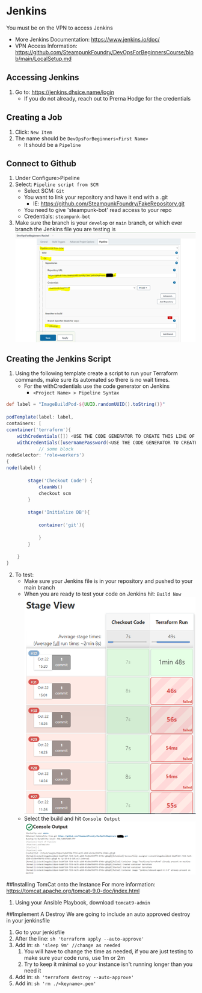 # Jenkins
You must be on the VPN to access Jenkins
+ More Jenkins Documentation: https://www.jenkins.io/doc/
+ VPN Access Information: https://github.com/SteampunkFoundry/DevOpsForBeginnersCourse/blob/main/LocalSetup.md

## Accessing Jenkins
1. Go to: https://jenkins.dhsice.name/login
   + If you do not already, reach out to Prerna Hodge for the credentials

## Creating a Job
1. Click: `New Item`
2. The name should be `DevOpsForBeginners<First Name>`
   + It should be a `Pipeline`



## Connect to Github
1. Under Configure>Pipeline
2. Select: `Pipeline script from SCM`
   + Select SCM: `Git`
   + You want to link your repository and have it end with a .git
      + IE: https://github.com/SteampunkFoundry/FakeRepository.git
   + You need to give 'steampunk-bot' read access to your repo
   + Credentials: `steampunk-bot`
3. Make sure the branch is your `develop` or `main` branch, or which ever branch the Jenkins file you are testing is
   ![Configure](https://github.com/SteampunkFoundry/DevOpsForBeginnersCourse/blob/main/imgs/PipelineSetup_jenkins.PNG)

## Creating the Jenkins Script
1. Using the following template create a script to run your Terraform commands, make sure its automated so there is no wait times.
   + For the withCredentials use the code generator on Jenkins
      + `<Project Name> > Pipeline Syntax`
```groovy
def label = "ImageBuildPod-${UUID.randomUUID().toString()}"

podTemplate(label: label,
containers: [
ccontainer('terraform'){
    withCredentials([]) <USE THE CODE GENERATOR TO CREATE THIS LINE OF CODE WITH KEY CREDITIALS>
    withCredentials([usernamePassword(<USE THE CODE GENERATOR TO CREATE AWS ACCESS WITH JEFFAWS>) {
            // some block
nodeSelector: 'role=workers')
{
node(label) {

        stage('Checkout Code') {
            cleanWs()
            checkout scm
        }

        stage('Initialize DB'){

            container('git'){

            }
        }

    }
}
```
2. To test:
   + Make sure your Jenkins file is in your repository and pushed to your main branch
   + When you are ready to test your code on Jenkins hit: `Build Now`
     ![Builds](https://github.com/SteampunkFoundry/DevOpsForBeginnersCourse/blob/main/imgs/Builds_jenkins.PNG)
   + Select the build and hit `Console Output`
     ![Output](https://github.com/SteampunkFoundry/DevOpsForBeginnersCourse/blob/main/imgs/ConsoleOutput_jenkins.PNG)

##Installing TomCat onto the Instance
For more information: https://tomcat.apache.org/tomcat-9.0-doc/index.html
1. Using your Ansible Playbook, download `tomcat9-admin`

##Implement A Destroy
We are going to include an auto approved destroy in your jenkinsfile
1. Go to your jenkisfile
2. After the line: `sh 'terraform apply --auto-approve'`
3. Add in: `sh 'sleep 9m' //change as needed`
   1. You will have to change the time as needed, if you are just testing to make sure your code runs, use 1m or 2m
   2. Try to keep it minimal so your instance isn't running longer than you need it
4. Add in: `sh 'terraform destroy --auto-approve'`
5. Add in: `sh 'rm ./<keyname>.pem'`